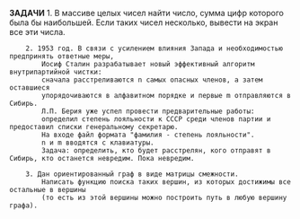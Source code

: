 **ЗАДАЧИ**
        1. В массиве целых чисел найти число, сумма цифр которого была бы наибольшей.
            Если таких чисел несколько, вывести на экран все эти числа.

        2. 1953 год. В связи с усилением влияния Запада и необходимостью предпринять ответные меры,
            Иосиф Сталин разрабатывает новый эффективный алгоритм внутрипартийной чистки:
            сначала расстреливаются n самых опасных членов, а затем оставшиеся
            упорядочиваются в алфавитном порядке и первые m отправляются в Сибирь.
            Л.П. Берия уже успел провести предварительные работы:
            определил степень лояльности к СССР среди членов партии и предоставил списки генеральному секретарю.
            На входе файл формата "фамилия - степень лояльности".
            n и m вводятся с клавиатуры.
            Задача: определить, кто будет расстрелян, кого отправят в Сибирь, кто останется невредим. Пока невредим.

        3. Дан ориентированный граф в виде матрицы смежности.
            Написать функцию поиска таких вершин, из которых достижимы все остальные в вершины
            (то есть из этой вершины можно построить путь в любую вершину графа).